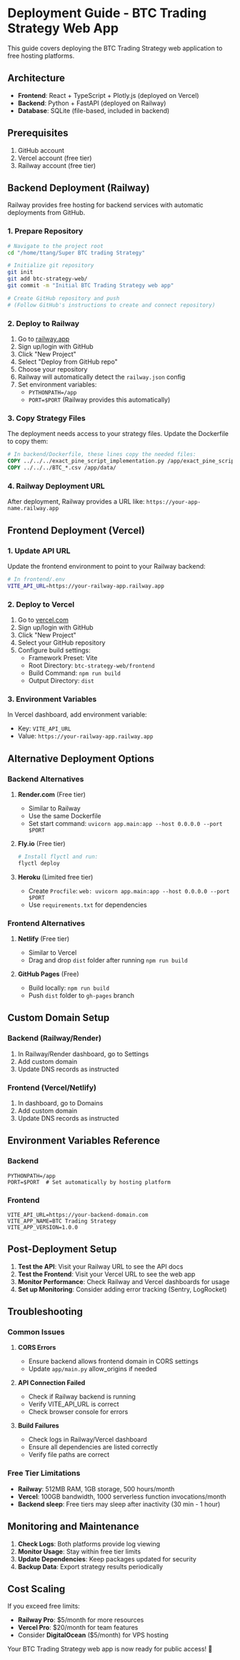 # Deployment Guide - BTC Trading Strategy Web App

This guide covers deploying the BTC Trading Strategy web application to free hosting platforms.

## Architecture

- **Frontend**: React + TypeScript + Plotly.js (deployed on Vercel)
- **Backend**: Python + FastAPI (deployed on Railway)
- **Database**: SQLite (file-based, included in backend)

## Prerequisites

1. GitHub account
2. Vercel account (free tier)
3. Railway account (free tier)

## Backend Deployment (Railway)

Railway provides free hosting for backend services with automatic deployments from GitHub.

### 1. Prepare Repository

```bash
# Navigate to the project root
cd "/home/ttang/Super BTC trading Strategy"

# Initialize git repository
git init
git add btc-strategy-web/
git commit -m "Initial BTC Trading Strategy web app"

# Create GitHub repository and push
# (Follow GitHub's instructions to create and connect repository)
```

### 2. Deploy to Railway

1. Go to [railway.app](https://railway.app)
2. Sign up/login with GitHub
3. Click "New Project"
4. Select "Deploy from GitHub repo"
5. Choose your repository
6. Railway will automatically detect the `railway.json` config
7. Set environment variables:
   - `PYTHONPATH=/app`
   - `PORT=$PORT` (Railway provides this automatically)

### 3. Copy Strategy Files

The deployment needs access to your strategy files. Update the Dockerfile to copy them:

```dockerfile
# In backend/Dockerfile, these lines copy the needed files:
COPY ../../../exact_pine_script_implementation.py /app/exact_pine_script_implementation.py
COPY ../../../BTC_*.csv /app/data/
```

### 4. Railway Deployment URL

After deployment, Railway provides a URL like: `https://your-app-name.railway.app`

## Frontend Deployment (Vercel)

### 1. Update API URL

Update the frontend environment to point to your Railway backend:

```bash
# In frontend/.env
VITE_API_URL=https://your-railway-app.railway.app
```

### 2. Deploy to Vercel

1. Go to [vercel.com](https://vercel.com)
2. Sign up/login with GitHub
3. Click "New Project"
4. Select your GitHub repository
5. Configure build settings:
   - Framework Preset: Vite
   - Root Directory: `btc-strategy-web/frontend`
   - Build Command: `npm run build`
   - Output Directory: `dist`

### 3. Environment Variables

In Vercel dashboard, add environment variable:
- Key: `VITE_API_URL`
- Value: `https://your-railway-app.railway.app`

## Alternative Deployment Options

### Backend Alternatives

1. **Render.com** (Free tier)
   - Similar to Railway
   - Use the same Dockerfile
   - Set start command: `uvicorn app.main:app --host 0.0.0.0 --port $PORT`

2. **Fly.io** (Free tier)
   ```bash
   # Install flyctl and run:
   flyctl deploy
   ```

3. **Heroku** (Limited free tier)
   - Create `Procfile`: `web: uvicorn app.main:app --host 0.0.0.0 --port $PORT`
   - Use `requirements.txt` for dependencies

### Frontend Alternatives

1. **Netlify** (Free tier)
   - Similar to Vercel
   - Drag and drop `dist` folder after running `npm run build`

2. **GitHub Pages** (Free)
   - Build locally: `npm run build`
   - Push `dist` folder to `gh-pages` branch

## Custom Domain Setup

### Backend (Railway/Render)
1. In Railway/Render dashboard, go to Settings
2. Add custom domain
3. Update DNS records as instructed

### Frontend (Vercel/Netlify)
1. In dashboard, go to Domains
2. Add custom domain
3. Update DNS records as instructed

## Environment Variables Reference

### Backend
```env
PYTHONPATH=/app
PORT=$PORT  # Set automatically by hosting platform
```

### Frontend
```env
VITE_API_URL=https://your-backend-domain.com
VITE_APP_NAME=BTC Trading Strategy
VITE_APP_VERSION=1.0.0
```

## Post-Deployment Setup

1. **Test the API**: Visit your Railway URL to see the API docs
2. **Test the Frontend**: Visit your Vercel URL to see the web app
3. **Monitor Performance**: Check Railway and Vercel dashboards for usage
4. **Set up Monitoring**: Consider adding error tracking (Sentry, LogRocket)

## Troubleshooting

### Common Issues

1. **CORS Errors**
   - Ensure backend allows frontend domain in CORS settings
   - Update `app/main.py` allow_origins if needed

2. **API Connection Failed**
   - Check if Railway backend is running
   - Verify VITE_API_URL is correct
   - Check browser console for errors

3. **Build Failures**
   - Check logs in Railway/Vercel dashboard
   - Ensure all dependencies are listed correctly
   - Verify file paths are correct

### Free Tier Limitations

- **Railway**: 512MB RAM, 1GB storage, 500 hours/month
- **Vercel**: 100GB bandwidth, 1000 serverless function invocations/month
- **Backend sleep**: Free tiers may sleep after inactivity (30 min - 1 hour)

## Monitoring and Maintenance

1. **Check Logs**: Both platforms provide log viewing
2. **Monitor Usage**: Stay within free tier limits
3. **Update Dependencies**: Keep packages updated for security
4. **Backup Data**: Export strategy results periodically

## Cost Scaling

If you exceed free limits:
- **Railway Pro**: $5/month for more resources
- **Vercel Pro**: $20/month for team features
- Consider **DigitalOcean** ($5/month) for VPS hosting

Your BTC Trading Strategy web app is now ready for public access! 🚀